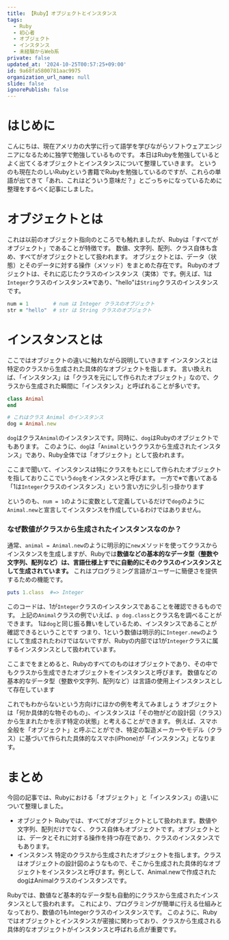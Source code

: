 ```yaml
---
title: 【Ruby】オブジェクトとインスタンス
tags:
  - Ruby
  - 初心者
  - オブジェクト
  - インスタンス
  - 未経験からWeb系
private: false
updated_at: '2024-10-25T00:57:25+09:00'
id: 9a68fa5800781aac9975
organization_url_name: null
slide: false
ignorePublish: false
---
```

# はじめに
こんにちは、現在アメリカの大学に行って語学を学びながらソフトウェアエンジニアになるために独学で勉強しているものです。
本日はRubyを勉強しているとよく出てくるオブジェクトとインスタンスについて整理していきます。
というのも現在たのしいRubyという書籍でRubyを勉強しているのですが、これらの単語が出てきて「あれ、これはどういう意味だ？」とごっちゃになっているために整理をするべく記事にしました。


# オブジェクトとは
これは以前のオブジェクト指向のところでも触れましたが、Rubyは「すべてがオブジェクト」であることが特徴です。
数値、文字列、配列、クラス自体も含め、すべてがオブジェクトとして扱われます。
オブジェクトとは、データ（状態）とそのデータに対する操作（メソッド）をまとめた存在です。
Rubyのオブジェクトは、それに応じたクラスのインスタンス（実体）です。例えば、1は`Integer`クラスのインスタンス※であり、"hello"は`String`クラスのインスタンスです。
```ruby:instance1.rb
num = 1        # num は Integer クラスのオブジェクト
str = "hello"  # str は String クラスのオブジェクト
```

# インスタンスとは
ここではオブジェクトの違いに触れながら説明していきます
インスタンスとは特定のクラスから生成された具体的なオブジェクトを指します。
言い換えれば、「インスタンス」は「クラスを元にして作られたオブジェクト」なので、クラスから生成された瞬間に「インスタンス」と呼ばれることが多いです。
```ruby:animal.rb
class Animal
end

# これはクラス Animal のインスタンス
dog = Animal.new
```
`dog`はクラス`Animal`のインスタンスです。同時に、`dog`はRubyのオブジェクトでもあります。
このように、`dog`は「`Animal`というクラスから生成されたインスタンス」であり、Ruby全体では「オブジェクト」として扱われます。

ここまで聞いて、インスタンスは特にクラスをもとにして作られたオブジェクトを指しておりここでいう`dog`をインスタンスと呼びます。
一方で※で書いてある「1は`Integer`クラスのインスタンス」という言い方に少し引っ掛かります

というのも、`num = 1`のように変数として定義しているだけで`dog`のように`Animal.new`と宣言してインスタンスを作成しているわけではありません。

### なぜ数値がクラスから生成されたインスタンスなのか？
通常、`animal = Animal.new`のように明示的に`new`メソッドを使ってクラスからインスタンスを生成しますが、Rubyでは<strong>数値などの基本的なデータ型（整数や文字列、配列など）は、言語仕様上すでに自動的にそのクラスのインスタンスとして生成されています。</strong>
これはプログラミング言語がユーザーに簡便さを提供するための機能です。
```ruby:instance2.rb
puts 1.class  #=> Integer
```
このコードは、1が`Integer`クラスのインスタンスであることを確認できるものです。
上記の`Animal`クラスの例でいえば、`p dog.class`とクラス名を調べることができます。
1は`dog`と同じ振る舞いをしているため、インスタンスであることが確認できるということです
つまり、1という数値は明示的に`Integer.new`のようにして生成されたわけではないですが、Rubyの内部では1が`Integer`クラスに属するインスタンスとして扱われています。

ここまでをまとめると、Rubyのすべてのものはオブジェクトであり、その中でもクラスから生成できたオブジェクトをインスタンスと呼びます。
数値などの基本的なデータ型（整数や文字列、配列など）は言語の使用上インスタンスとして存在しています

これでもわからないという方向けにほかの例を考えてみましょう
オブジェクトは「何か具体的な物そのもの」、インスタンスは「その物がどの設計図（クラス）から生まれたかを示す特定の状態」と考えることができます。
例えば、スマホ全般を「オブジェクト」と呼ぶことができ、特定の製造メーカーやモデル（クラス）に基づいて作られた具体的なスマホ(iPhone)が「インスタンス」となります。

# まとめ
今回の記事では、Rubyにおける「オブジェクト」と「インスタンス」の違いについて整理しました。
* オブジェクト
Rubyでは、すべてがオブジェクトとして扱われます。数値や文字列、配列だけでなく、クラス自体もオブジェクトです。オブジェクトとは、データとそれに対する操作を持つ存在であり、クラスのインスタンスでもあります。
* インスタンス
特定のクラスから生成されたオブジェクトを指します。クラスはオブジェクトの設計図のようなもので、そこから生成された具体的なオブジェクトをインスタンスと呼びます。例として、Animal.newで作成されたdogはAnimalクラスのインスタンスです。

Rubyでは、数値など基本的なデータ型も自動的にクラスから生成されたインスタンスとして扱われます。
これにより、プログラミングが簡単に行える仕組みとなっており、数値の1もIntegerクラスのインスタンスです。
このように、Rubyではオブジェクトとインスタンスが密接に関わっており、クラスから生成される具体的なオブジェクトがインスタンスと呼ばれる点が重要です。
